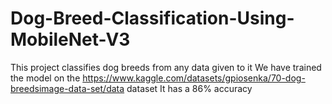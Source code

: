 # Dog-Breed-Classification-Using-MobileNet-V3
This project classifies dog breeds from any data given to it
We have trained the model on the https://www.kaggle.com/datasets/gpiosenka/70-dog-breedsimage-data-set/data     dataset 
It has a 86% accuracy 
